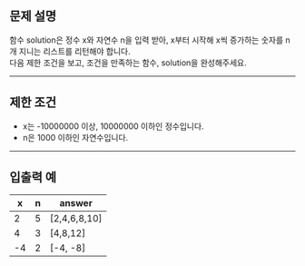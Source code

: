 ## 문제 설명

함수 solution은 정수 x와 자연수 n을 입력 받아, x부터 시작해 x씩 증가하는 숫자를 n개 지니는 리스트를 리턴해야 합니다.\
다음 제한 조건을 보고, 조건을 만족하는 함수, solution을 완성해주세요.

---

## 제한 조건

- x는 -10000000 이상, 10000000 이하인 정수입니다.
- n은 1000 이하인 자연수입니다.

---

## 입출력 예
x|n|answer
|---|---|---|
2|5|[2,4,6,8,10]
4|3|[4,8,12]
-4|2|[-4, -8]